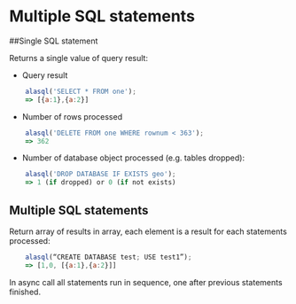 # Multiple SQL statements 

##Single SQL statement

Returns a single value of query result:

* Query result
```js
    alasql('SELECT * FROM one');
    => [{a:1},{a:2}]
```

* Number of rows processed
```js
    alasql('DELETE FROM one WHERE rownum < 363');
    => 362
```
* Number of database object processed (e.g. tables dropped):

```js
    alasql('DROP DATABASE IF EXISTS geo');
    => 1 (if dropped) or 0 (if not exists)
```

## Multiple SQL statements

Return array of results in array, each element is a result for each statements processed:
```js
    alasql(“CREATE DATABASE test; USE test1”);
    => [1,0, [{a:1},{a:2}]]
```

In async call all statements run in sequence, one after previous statements finished.
